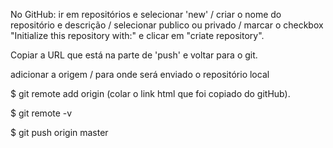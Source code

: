 No GitHub: ir em repositórios e selecionar 'new' / criar o nome do repositório e descrição / selecionar publico ou privado / marcar o checkbox "Initialize this repository with:" e clicar em "criate repository".

Copiar a URL que está na parte de 'push' e voltar para o git.

adicionar a origem / para onde será enviado o repositório local

$ git remote add origin (colar o link html que foi copiado do gitHub).

$ git remote -v <!--vai listar os repositórios remotos que estão cadastrados-->

$ git push origin master <!-- vai empurrar a branch master-->